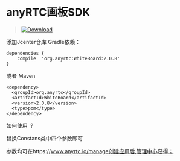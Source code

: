 

# anyRTC画板SDK




>[ ![Download](https://api.bintray.com/packages/dyncanyrtc/anyrtc_dev/anyRTC-OnlineBoard-Android/images/download.svg) ](https://bintray.com/dyncanyrtc/anyrtc_dev/anyRTC-OnlineBoard-Android/_latestVersion)

添加Jcenter仓库 Gradle依赖：

```
dependencies {
    compile  'org.anyrtc:WhiteBoard:2.0.8'
}
```

或者 Maven
```
<dependency>
  <groupId>org.anyrtc</groupId>
  <artifactId>WhiteBoard</artifactId>
  <version>2.0.8</version>
  <type>pom</type>
</dependency>
```

如何使用 ？

替换Constans类中四个参数即可

参数均可在https://www.anyrtc.io/manage创建应用后,管理中心获得；